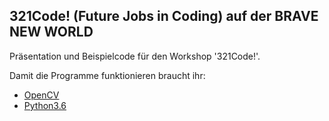 ## 321Code! (Future Jobs in Coding) auf der BRAVE NEW WORLD

Präsentation und Beispielcode für den Workshop '321Code!'.

Damit die Programme funktionieren braucht ihr:
  * [OpenCV](http://opencv.org/)
  * [Python3.6](https://www.python.org/downloads/)
